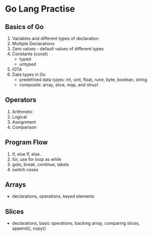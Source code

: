 # Go Lang Practise

## Basics of Go
1. Variables and different types of declaration
2. Multiple Declarations
3. Zero values - default values of different types
4. Constants (const)
    * typed
    * untyped
5. IOTA
6. Data types in Go
    * predefined data types: int, uint, float, rune, byte, boolean, string
    * composite: array, slice, map, and struct

## Operators
1. Arithmetic
2. Logical
3. Assignment
4. Comparison

## Program Flow
1. If, else If, else..
2. for, use for loop as while
3. goto, break, continue, labels
4. switch cases

## Arrays
* declarations, operations, keyed elements

## Slices
* declarations, basic operations, backing array, comparing slices, append(), copy()